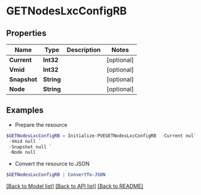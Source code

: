 # GETNodesLxcConfigRB
## Properties

Name | Type | Description | Notes
------------ | ------------- | ------------- | -------------
**Current** | **Int32** |  | [optional] 
**Vmid** | **Int32** |  | [optional] 
**Snapshot** | **String** |  | [optional] 
**Node** | **String** |  | [optional] 

## Examples

- Prepare the resource
```powershell
$GETNodesLxcConfigRB = Initialize-PVEGETNodesLxcConfigRB  -Current null `
 -Vmid null `
 -Snapshot null `
 -Node null
```

- Convert the resource to JSON
```powershell
$GETNodesLxcConfigRB | ConvertTo-JSON
```

[[Back to Model list]](../README.md#documentation-for-models) [[Back to API list]](../README.md#documentation-for-api-endpoints) [[Back to README]](../README.md)

